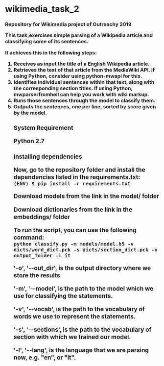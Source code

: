 # wikimedia_task_2
<h3>Repository for Wikimedia project of Outreachy 2019
<p>This task,exercises simple parsing of a Wikipedia article and classifying some of its sentences.
<p>It achieves this in the following steps:
  <ol>
<li>Receives as input the title of a English Wikipedia article.
<li>Retrieves the text of that article from the MediaWiki API. If using Python, consider using python-mwapi for this.
<li>Identifies individual sentences within that text, along with the corresponding section titles. If using Python, mwparserfromhell can help you work with wiki markup.
<li>Runs those sentences through the model to classify them.
<li>Outputs the sentences, one per line, sorted by score given by the model.
<h3>System Requirement<br>
<p>Python 2.7
<h3>Installing dependencies
<p>Now, go to the repository folder and install the dependencies listed in the requirements.txt:<br>
  <code>(ENV) $ pip install -r requirements.txt</code>
<p>Download models from the link in the model/ folder
<p>Download dictionaries from the link in the embeddings/ folder
<p>To run the script, you can use the following command:<br>
<code>python classify.py -m models/model.h5 -v dicts/word_dict.pck -s dicts/section_dict.pck -o output_folder -l it</code>

<p>'-o', '--out_dir', is the output directory where we store the results

<p>'-m', '--model', is the path to the model which we use for classifying the statements.

<p>'-v', '--vocab', is the path to the vocabulary of words we use to represent the statements.

<p>'-s', '--sections', is the path to the vocabulary of section with which we trained our model.

<p>'-l', '--lang', is the language that we are parsing now, e.g. "en", or "it".
